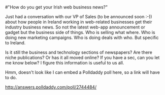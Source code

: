 #"How do you get your Irish web business news?"


 <p>Just had a conversation with our VP of Sales (to be announced soon :-)) about how people in Ireland working in web-related businesses get their industry business news. So not the latest web-app announcement or gadget but the business side of things. Who is selling what where. Who is doing new marketing campaigns. Who is doing deals with who. But specific to Ireland.</p>
<p>Is it still the business and technology sections of newspapers? Are there niche&nbsp;publications? Or has it all moved online? If you have a sec, can you let me know below? I figure this information is useful to us all.</p>
<p>Hmm, doesn't look like I can embed a Polldaddy poll here, so a link will have to do.</p>
<p><a href="http://answers.polldaddy.com/poll/2744484/"> <a href="http://answers.polldaddy.com/poll/2744484/">http://answers.polldaddy.com/poll/2744484/</a></a></p>
 